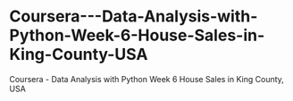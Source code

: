 # Coursera---Data-Analysis-with-Python-Week-6-House-Sales-in-King-County-USA
Coursera - Data Analysis with Python Week 6 House Sales in King County, USA
